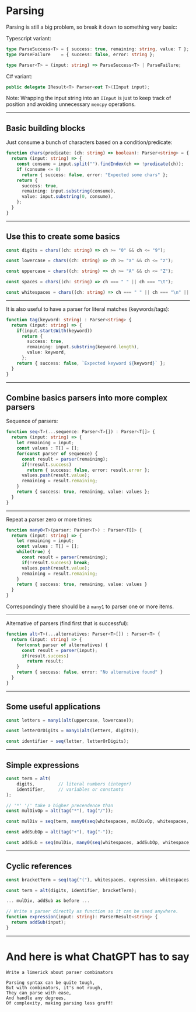# Parsing

Parsing is still a big problem, so break it down to something very basic:

Typescript variant:

```ts
type ParseSuccess<T> = { success: true, remaining: string, value: T };
type ParseFailure    = { success: false, error: string };

type Parser<T> = (input: string) => ParseSuccess<T> | ParseFailure;
```

C# variant:
```csharp
public delegate IResult<T> Parser<out T>(IInput input);
```
Note: Wrapping the input string into an `IInput` is just to keep track of position and avoiding unnecessary `memcpy` operations.

---

## Basic building blocks

Just consume a bunch of characters based on a condition/predicate:

```ts
function chars(predicate: (ch: string) => boolean): Parser<string> = {
  return (input: string) => {
    const consume = input.split("").findIndex(ch => !predicate(ch));
    if (consume <= 0) 
      return { success: false, error: "Expected some chars" };
    return { 
      success: true,
      remaining: input.substring(consume), 
      value: input.substring(0, consume),
    };
  }
}
```


---

## Use this to create some basics

```ts
const digits = chars((ch: string) => ch >= "0" && ch <= "9");

const lowercase = chars((ch: string) => ch >= "a" && ch <= "z");

const uppercase = chars((ch: string) => ch >= "A" && ch <= "Z");

const spaces = chars((ch: string) => ch === " " || ch === "\t");

const whitespaces = chars((ch: string) => ch === " " || ch === "\n" || ch === "\r" || ch === "\t");

```

---

It is also useful to have a parser for literal matches (keywords/tags):

```ts
function tag(keyword: string) : Parser<string> {
  return (input: string) => {
    if(input.startsWith(keyword))
      return { 
        success: true, 
        remaining: input.substring(keyword.length),
        value: keyword,
      };
    return { success: false, `Expected keyword ${keyword}` };
  }
}
```

---

## Combine basics parsers into more complex parsers

Sequence of parsers:
```ts
function seq<T>(...sequence: Parser<T>[]) : Parser<T[]> {
  return (input: string) => {
    let remaining = input;
    const values : T[] = [];
    for(const parser of sequence) {
      const result = parser(remaining);
      if(!result.success)
        return { success: false, error: result.error };
      values.push(result.value);
      remaining = result.remaining;
    }
    return { success: true, remaining, value: values };
  }
}
```

---
Repeat a parser zero or more times:
```ts
function many0<T>(parser: Parser<T>) : Parser<T[]> {
  return (input: string) => {
    let remaining = input;
    const values : T[] = [];
    while(true) {
      const result = parser(remaining);
      if(!result.success) break;
      values.push(result.value);
      remaining = result.remaining;
    }
    return { success: true, remaining, value: values }
  }
}
```
Correspondingly there should be a `many1` to parser one or more items.

---

Alternative of parsers (find first that is successful):
```ts
function alt<T>(...alternatives: Parser<T>[]) : Parser<T> {
  return (input: string) => {
    for(const parser of alternatives) {
      const result = parser(input);
      if(result.success)
        return result;
    }
    return { success: false, error: "No alternative found" }
  }
}
```

---

## Some useful applications

```ts
const letters = many1(alt(uppercase, lowercase));

const letterOrDigits = many1(alt(letters, digits));

const identifier = seq(letter, letterOrDigits);
```

---

## Simple expressions

```ts
const term = alt(
    digits,         // literal numbers (integer)
    identifier,     // variables or constants
);

// '*' '/' take a higher precendence than
const mulDivOp = alt(tag("*"), tag("/"));

const mulDiv = seq(term, many0(seq(whitespaces, mulDivOp, whitespaces, term)));

const addSubOp = alt(tag("+"), tag("-"));

const addSub = seq(mulDiv, many0(seq(whitespaces, addSubOp, whitespace, mulDiv)));
```

---

## Cyclic references

```ts
const bracketTerm = seq(tag("("), whitespaces, expression, whitespaces, tag(")"));

const term = alt(digits, identifier, bracketTerm);

... mulDiv, addSub as before ...

// Write a parser directly as function so it can be used anywhere.
function expression(input: string): ParserResult<string> {
  return addSub(input);
}
```

---

# And here is what ChatGPT has to say

```
Write a limerick about parser combinators
```

```
Parsing syntax can be quite tough,
But with combinators, it's not rough,
They can parse with ease,
And handle any degrees,
Of complexity, making parsing less gruff!
```